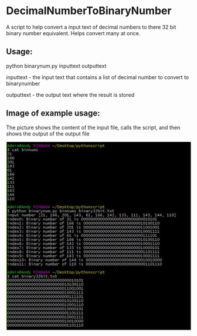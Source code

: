 # DecimalNumberToBinaryNumber
A script to help convert a input text of decimal numbers to there 32 bit binary number equivalent. Helps convert many at once.


## Usage:

python binarynum.py inputtext outputtext

  inputtext - the input text that contains a list of decimal number to convert to binarynumber

  outputtext - the output text where the result is stored


## Image of example usage:

The picture shows the content of the input file, calls the script, and then shows the output of the output file

![alt tag](https://github.com/AndyPham2341/DecimalNumberToBinaryNumber/blob/master/exampleImages/decimalToBinaryNumberConversionImg.JPG?raw=true)
